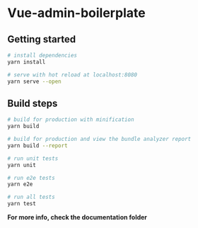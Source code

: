 # Vue-admin-boilerplate

## Getting started

``` bash
# install dependencies
yarn install

# serve with hot reload at localhost:8080
yarn serve --open
```

## Build steps

``` bash
# build for production with minification
yarn build

# build for production and view the bundle analyzer report
yarn build --report

# run unit tests
yarn unit

# run e2e tests
yarn e2e

# run all tests
yarn test
```

**For more info, check the documentation folder**